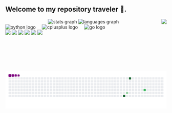 <h2 align="left">Welcome to my repository traveler 🧭.</h2>

<div align="center">
  <img src="https://github-readme-stats.vercel.app/api?username=angelo-rossini&hide_title=false&hide_rank=false&show_icons=true&include_all_commits=true&count_private=true&disable_animations=false&theme=dracula&locale=en&hide_border=false" height="150" alt="stats graph"  />
  <img src="https://github-readme-stats.vercel.app/api/top-langs?username=angelo-rossini&locale=en&hide_title=false&layout=compact&card_width=320&langs_count=5&theme=dracula&hide_border=false" height="150" alt="languages graph"  />
  <img align="right" height="150" src="https://cdn.discordapp.com/attachments/941854431685799986/1287209151184900210/download.gif?ex=66f7f6b0&is=66f6a530&hm=a26208ee6ddad7b9ba643b4a038cc6e230140ba9568e2a2c066c6ffc0a910c2f&">
</div>

<div align="left">
  <img src="https://cdn.jsdelivr.net/gh/devicons/devicon/icons/python/python-original.svg" height="30" alt="python logo" />
  <img width="12" />
  <img src="https://cdn.jsdelivr.net/gh/devicons/devicon@latest/icons/cplusplus/cplusplus-original.svg" height="30" alt="cplusplus logo" />
  <img width="12" />
  <img src="https://cdn.jsdelivr.net/gh/devicons/devicon@latest/icons/go/go-original.svg" height="30" alt="go logo" />
</div>

<div align="left">
  <a href="https://www.youtube.com/@thetraveler6391" target="_blank"><img src="https://img.shields.io/badge/YouTube-FF0000?style=for-the-badge&logo=youtube&logoColor=white" target="_blank"></a>
  <a href="https://www.instagram.com/deep_dreams_world/" target="_blank"><img src="https://img.shields.io/badge/-Instagram-%23E4405F?style=for-the-badge&logo=instagram&logoColor=white" target="_blank"></a>
  <a href="https://discord.gg/SwVMCuu6fg" target="_blank"><img src="https://img.shields.io/badge/Discord-7289DA?style=for-the-badge&logo=discord&logoColor=white" target="_blank"></a> 
  <a href = "mailto:angelorossini96@gmail.com"><img src="https://img.shields.io/badge/-Gmail-%23333?style=for-the-badge&logo=gmail&logoColor=white" target="_blank"></a>
  <a href="https://www.linkedin.com/in/angelo-rossini-0a5b36149/" target="_blank"><img src="https://img.shields.io/badge/-LinkedIn-%230077B5?style=for-the-badge&logo=linkedin&logoColor=white" target="_blank"></a> 
  <a href="http://lattes.cnpq.br/6204504271351695" target="_blank"><img src="https://img.shields.io/badge/-Curr%C3%ADculo%20Lattes-%230077B5?style=for-the-badge&logo=google-scholar&logoColor=white" target="_blank"></a>
</div>

<br clear="both">

![snake gif](https://github.com/angelo-rossini/angelo-rossini/blob/output/github-contribution-grid-snake.gif)
